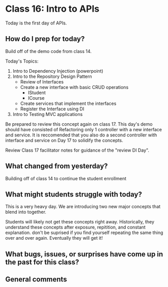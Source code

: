 # Class 16: Intro to APIs
Today is the first day of APIs. 

## How do I prep for today?

Build off of the demo code from class 14. 

Today's Topics:
1. Intro to Dependency Injection (powerpoint)
2. Intro to the Repository Design Pattern
	- Review of Interfaces
	- Create a new interface with basic CRUD operations
		- IStudent
		- ICourse
	- Create services that implement the interfaces
	- Register the Interface using DI
3. Intro to Testing MVC applications


Be prepared to review this concept again on class 17. This day's demo should have consisted of
Refactoring only 1 controller with a new interface and service. It is reccomended
that you also do a second controller with interface and service on Day 17 to solidify the concepts. 

Review Class 17 facilitator notes for guidance of the "review DI Day".


## What changed from yesterday? 
Building off of class 14 to continue the student enrollment

## What might students struggle with today?  
This is a very heavy day. We are introducing two new major concepts
that blend into together. 

Students will likely not get these concepts right away.  Historically,
they understand these concepts after exposure, repitition, and constant explanation. 
don't be suprised if you find yourself repeating the same thing over and over again. Eventually
they will get it!

## What bugs, issues, or surprises have come up in the past for this class?

## General comments
